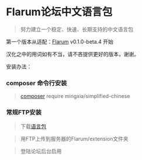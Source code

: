 # Flarum论坛中文语言包

>努力建立一个稳定、快速、长期支持的中文语言包

第一个版本从适配：[Flarum](http://flarum.org) v0.1.0-beta.4 开始

汉化之中的用词如有不当，请不吝提供更好的版本，谢谢。

安装办法：

### composer 命令行安装

>[composer](https://packagist.org/packages/mingxia/simplified-chinese) require mingxia/simplified-chinese

### 常规FTP安装


>下载[语言包](https://github.com/mingxia/simplified-chinese/archive/master.zip)

>用FTP上传到服务器的Flarum/extension文件夹

>登陆论坛后台启用

